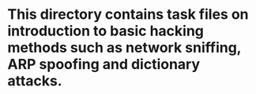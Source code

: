 # This directory contains task files on introduction to basic hacking methods such as network sniffing, ARP spoofing and dictionary attacks.
